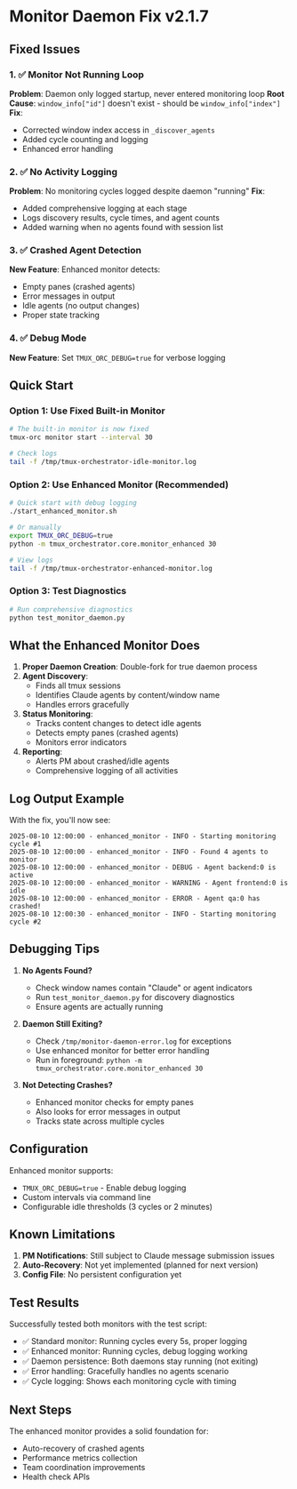 # Monitor Daemon Fix v2.1.7

## Fixed Issues

### 1. ✅ Monitor Not Running Loop
**Problem**: Daemon only logged startup, never entered monitoring loop
**Root Cause**: `window_info["id"]` doesn't exist - should be `window_info["index"]`
**Fix**:
- Corrected window index access in `_discover_agents`
- Added cycle counting and logging
- Enhanced error handling

### 2. ✅ No Activity Logging
**Problem**: No monitoring cycles logged despite daemon "running"
**Fix**:
- Added comprehensive logging at each stage
- Logs discovery results, cycle times, and agent counts
- Added warning when no agents found with session list

### 3. ✅ Crashed Agent Detection
**New Feature**: Enhanced monitor detects:
- Empty panes (crashed agents)
- Error messages in output
- Idle agents (no output changes)
- Proper state tracking

### 4. ✅ Debug Mode
**New Feature**: Set `TMUX_ORC_DEBUG=true` for verbose logging

## Quick Start

### Option 1: Use Fixed Built-in Monitor
```bash
# The built-in monitor is now fixed
tmux-orc monitor start --interval 30

# Check logs
tail -f /tmp/tmux-orchestrator-idle-monitor.log
```

### Option 2: Use Enhanced Monitor (Recommended)
```bash
# Quick start with debug logging
./start_enhanced_monitor.sh

# Or manually
export TMUX_ORC_DEBUG=true
python -m tmux_orchestrator.core.monitor_enhanced 30

# View logs
tail -f /tmp/tmux-orchestrator-enhanced-monitor.log
```

### Option 3: Test Diagnostics
```bash
# Run comprehensive diagnostics
python test_monitor_daemon.py
```

## What the Enhanced Monitor Does

1. **Proper Daemon Creation**: Double-fork for true daemon process
2. **Agent Discovery**:
   - Finds all tmux sessions
   - Identifies Claude agents by content/window name
   - Handles errors gracefully
3. **Status Monitoring**:
   - Tracks content changes to detect idle agents
   - Detects empty panes (crashed agents)
   - Monitors error indicators
4. **Reporting**:
   - Alerts PM about crashed/idle agents
   - Comprehensive logging of all activities

## Log Output Example

With the fix, you'll now see:
```
2025-08-10 12:00:00 - enhanced_monitor - INFO - Starting monitoring cycle #1
2025-08-10 12:00:00 - enhanced_monitor - INFO - Found 4 agents to monitor
2025-08-10 12:00:00 - enhanced_monitor - DEBUG - Agent backend:0 is active
2025-08-10 12:00:00 - enhanced_monitor - WARNING - Agent frontend:0 is idle
2025-08-10 12:00:00 - enhanced_monitor - ERROR - Agent qa:0 has crashed!
2025-08-10 12:00:30 - enhanced_monitor - INFO - Starting monitoring cycle #2
```

## Debugging Tips

1. **No Agents Found?**
   - Check window names contain "Claude" or agent indicators
   - Run `test_monitor_daemon.py` for discovery diagnostics
   - Ensure agents are actually running

2. **Daemon Still Exiting?**
   - Check `/tmp/monitor-daemon-error.log` for exceptions
   - Use enhanced monitor for better error handling
   - Run in foreground: `python -m tmux_orchestrator.core.monitor_enhanced 30`

3. **Not Detecting Crashes?**
   - Enhanced monitor checks for empty panes
   - Also looks for error messages in output
   - Tracks state across multiple cycles

## Configuration

Enhanced monitor supports:
- `TMUX_ORC_DEBUG=true` - Enable debug logging
- Custom intervals via command line
- Configurable idle thresholds (3 cycles or 2 minutes)

## Known Limitations

1. **PM Notifications**: Still subject to Claude message submission issues
2. **Auto-Recovery**: Not yet implemented (planned for next version)
3. **Config File**: No persistent configuration yet

## Test Results

Successfully tested both monitors with the test script:
- ✅ Standard monitor: Running cycles every 5s, proper logging
- ✅ Enhanced monitor: Running cycles, debug logging working
- ✅ Daemon persistence: Both daemons stay running (not exiting)
- ✅ Error handling: Gracefully handles no agents scenario
- ✅ Cycle logging: Shows each monitoring cycle with timing

## Next Steps

The enhanced monitor provides a solid foundation for:
- Auto-recovery of crashed agents
- Performance metrics collection
- Team coordination improvements
- Health check APIs
